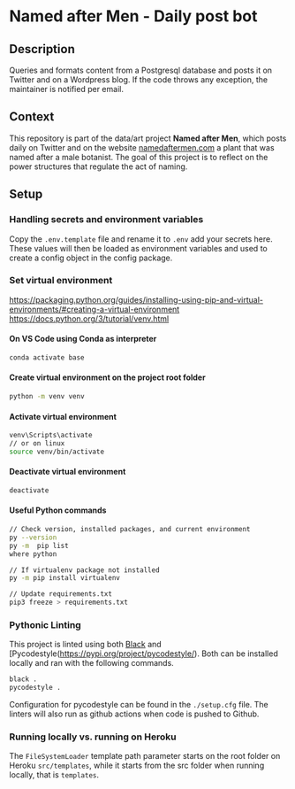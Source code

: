 # Named after Men - Daily post bot

## Description

Queries and formats content from a Postgresql database and posts it on Twitter and on a Wordpress blog. If the code throws any exception, the maintainer is notified per email.

## Context

This repository is part of the data/art project **Named after Men**, which posts daily on Twitter and on the website [namedaftermen.com](www.namedaftermen.com) a plant that was named after a male botanist. The goal of this project is to reflect on the power structures that regulate the act of naming.

## Setup

### Handling secrets and environment variables

Copy the `.env.template` file and rename it to `.env` add your secrets here. These values will then be loaded as environment variables and used to create a config object in the config package.

### Set virtual environment

https://packaging.python.org/guides/installing-using-pip-and-virtual-environments/#creating-a-virtual-environment
https://docs.python.org/3/tutorial/venv.html

#### On VS Code using Conda as interpreter

```sh
conda activate base
```

#### Create virtual environment on the project root folder

```sh
python -m venv venv
```

#### Activate virtual environment

```sh
venv\Scripts\activate
// or on linux
source venv/bin/activate
```

#### Deactivate virtual environment

```sh
deactivate
```

#### Useful Python commands

```sh
// Check version, installed packages, and current environment
py --version
py -m  pip list
where python

// If virtualenv package not installed
py -m pip install virtualenv

// Update requirements.txt
pip3 freeze > requirements.txt
```

### Pythonic Linting

This project is linted using both [Black](https://pypi.org/project/black/) and [Pycodestyle(https://pypi.org/project/pycodestyle/). Both can be installed locally and ran with the following commands.

```sh
black .
pycodestyle .
```

Configuration for pycodestyle can be found in the `./setup.cfg` file. The linters will also run as github actions when code is pushed to Github.


### Running locally vs. running on Heroku

The `FileSystemLoader` template path parameter starts on the root folder on Heroku `src/templates`, while it starts from the src folder when running locally, that is `templates`.